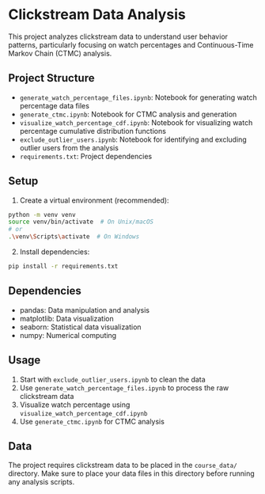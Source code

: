 # Clickstream Data Analysis

This project analyzes clickstream data to understand user behavior patterns, particularly focusing on watch percentages and Continuous-Time Markov Chain (CTMC) analysis.

## Project Structure

- `generate_watch_percentage_files.ipynb`: Notebook for generating watch percentage data files
- `generate_ctmc.ipynb`: Notebook for CTMC analysis and generation
- `visualize_watch_percentage_cdf.ipynb`: Notebook for visualizing watch percentage cumulative distribution functions
- `exclude_outlier_users.ipynb`: Notebook for identifying and excluding outlier users from the analysis
- `requirements.txt`: Project dependencies

## Setup

1. Create a virtual environment (recommended):
```bash
python -m venv venv
source venv/bin/activate  # On Unix/macOS
# or
.\venv\Scripts\activate  # On Windows
```

2. Install dependencies:
```bash
pip install -r requirements.txt
```

## Dependencies

- pandas: Data manipulation and analysis
- matplotlib: Data visualization
- seaborn: Statistical data visualization
- numpy: Numerical computing

## Usage

1. Start with `exclude_outlier_users.ipynb` to clean the data
2. Use `generate_watch_percentage_files.ipynb` to process the raw clickstream data
3. Visualize watch percentage using `visualize_watch_percentage_cdf.ipynb`
4. Use `generate_ctmc.ipynb` for CTMC analysis

## Data

The project requires clickstream data to be placed in the `course_data/` directory. Make sure to place your data files in this directory before running any analysis scripts.

